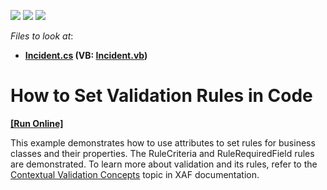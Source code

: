 <!-- default badges list -->
![](https://img.shields.io/endpoint?url=https://codecentral.devexpress.com/api/v1/VersionRange/128593216/15.2.5%2B)
[![](https://img.shields.io/badge/Open_in_DevExpress_Support_Center-FF7200?style=flat-square&logo=DevExpress&logoColor=white)](https://supportcenter.devexpress.com/ticket/details/E249)
[![](https://img.shields.io/badge/📖_How_to_use_DevExpress_Examples-e9f6fc?style=flat-square)](https://docs.devexpress.com/GeneralInformation/403183)
<!-- default badges end -->
<!-- default file list -->
*Files to look at*:

* **[Incident.cs](./CS/HowToSetValidationRulesInCode.Module/Incident.cs) (VB: [Incident.vb](./VB/HowToSetValidationRulesInCode.Module/Incident.vb))**
<!-- default file list end -->
# How to Set Validation Rules in Code
<!-- run online -->
**[[Run Online]](https://codecentral.devexpress.com/e249/)**
<!-- run online end -->


<p>This example demonstrates how to use attributes to set rules for business classes and their properties. The RuleCriteria and RuleRequiredField rules are demonstrated. To learn more about validation and its rules, refer to the <a href="http://documentation.devexpress.com/#Xaf/CustomDocument3008"><u>Contextual Validation Concepts</u></a> topic in XAF documentation.</p>

<br/>


